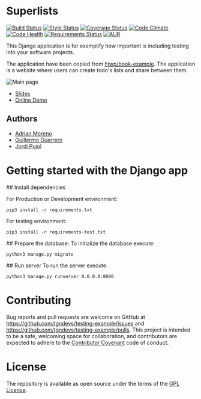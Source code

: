 # Superlists


[![Build Status](https://travis-ci.org/tgndevs/testing-example.svg?branch=master)](https://travis-ci.org/tgndevs/testing-example)
[![Style Status](https://app.snap-ci.com/tgndevs/testing-example/branch/master/build_image)](https://app.snap-ci.com/tgndevs/testing-example/branch/master)
[![Coverage Status](https://coveralls.io/repos/github/tgndevs/testing-example/badge.svg?branch=master)](https://coveralls.io/github/tgndevs/testing-example?branch=master)
[![Code Climate](https://codeclimate.com/github/tgndevs/testing-example/badges/gpa.svg)](https://codeclimate.com/github/tgndevs/testing-example)
[![Code Health](https://landscape.io/github/tgndevs/testing-example/master/landscape.svg?style=flat)](https://landscape.io/github/tgndevs/testing-example/master)
[![Requirements Status](https://requires.io/github/tgndevs/testing-example/requirements.svg?branch=master)](https://requires.io/github/tgndevs/testing-example/requirements/?branch=master)
[![AUR](https://img.shields.io/aur/license/yaourt.svg)]()

This Django application is for exemplify how important is including testing into your software projects.

The application have been copied from [hjwp/book-example](https://github.com/hjwp/book-example). The application is a website where users can create todo's lists and share between them.

![Main page](https://raw.githubusercontent.com/tgndevs/testing-example/master/main.png)

- [Slides](https://tgndevs.github.io/testing-example)
- [Online Demo](https://testing-example.herokuapp.com)

## Authors

* [Adrian Moreno](https://github.com/adrianmo)
* [Guillermo Guerrero](http://github.com/ryanfox1985)
* [Jordi Pujol](https://github.com/jpahullo)


# Getting started with the Django app

## Install dependencies

For Production or Development environment:
```
pip3 install -r requirements.txt
```

For testing environment:
```
pip3 install -r requirements-test.txt
```

## Prepare the database:
To initialize the database execute:
```
python3 manage.py migrate
```

## Run server
To run the server execute:
```
python3 manage.py runserver 0.0.0.0:8000
```

# Contributing

Bug reports and pull requests are welcome on GitHub at https://github.com/tgndevs/testing-example/issues and https://github.com/tgndevs/testing-example/pulls. This project is intended to be a safe, welcoming space for collaboration, and contributors are expected to adhere to the [Contributor Covenant](http://contributor-covenant.org) code of conduct.


# License

The repository is available as open source under the terms of the [GPL License](https://opensource.org/licenses/GPL-2.0).
